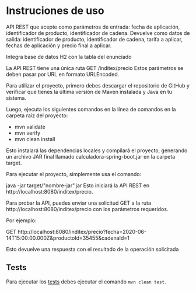 # Instruciones de uso

API REST que acepte como parámetros de entrada: fecha de aplicación, identificador de producto, identificador de cadena.
Devuelve como datos de salida: identificador de producto, identificador de cadena, tarifa a aplicar, fechas de aplicación y precio final a aplicar.

Integra base de datos H2 con la tabla del enunciado

La API REST tiene una única ruta GET /inditex/precio
Estos parámetros se deben pasar por URL en formato URLEncoded.

Para utilizar el proyecto, primero debes descargar el repositorio de GitHub y verificar que tienes la última versión de Maven instalada y Java en tu sistema. 

Luego, ejecuta los siguientes comandos en la línea de comandos en la carpeta raíz del proyecto:

- mvn validate
- mvn verify
- mvn clean install

Esto instalará las dependencias locales y compilará el proyecto, generando un archivo JAR final llamado calculadora-spring-boot.jar en la carpeta target.

Para ejecutar el proyecto, simplemente usa el comando:

java -jar target/"nombre-jar".jar
Esto iniciará la API REST en http://localhost:8080/inditex/precio.

Para probar la API, puedes enviar una solicitud GET a la ruta http://localhost:8080/inditex/precio con los parámetros requeridos. 

Por ejemplo:

GET http://localhost:8080/inditex/precio?fecha=2020-06-14T15:00:00.000Z&productoId=35455&cadenaId=1

Esto devuelve una respuesta con el resultado de la operación solicitada

## Tests
Para ejecutar los [tests](src/test/java) debes ejecutar el comando `mvn clean test`.
